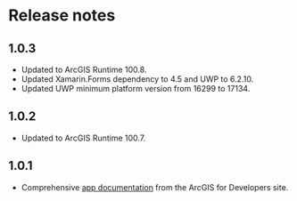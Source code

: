 # Release notes

## 1.0.3

- Updated to ArcGIS Runtime 100.8.
- Updated Xamarin.Forms dependency to 4.5 and UWP to 6.2.10.
- Updated UWP minimum platform version from 16299 to 17134.

## 1.0.2

- Updated to ArcGIS Runtime 100.7.

## 1.0.1

- Comprehensive [app documentation](/documentation/index.md) from the ArcGIS for Developers site.
